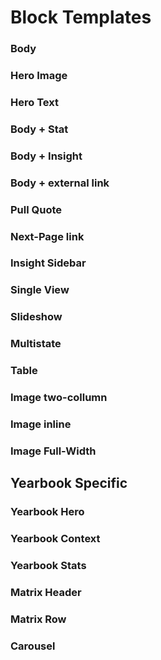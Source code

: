 # Block Templates

### Body

### Hero Image

### Hero Text

### Body + Stat

### Body + Insight

### Body + external link

### Pull Quote

### Next-Page link

### Insight Sidebar

### Single View

### Slideshow

### Multistate

### Table

### Image two-collumn

### Image inline

### Image Full-Width

## Yearbook Specific 

### Yearbook Hero

### Yearbook Context

### Yearbook Stats

### Matrix Header

### Matrix Row

### Carousel
